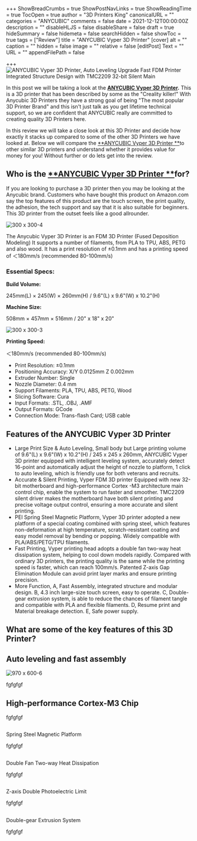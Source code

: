 +++
ShowBreadCrumbs = true
ShowPostNavLinks = true
ShowReadingTime = true
TocOpen = true
author = "3D Printers King"
canonicalURL = ""
categories = "ANYCUBIC"
comments = false
date = 2021-12-12T00:00:00Z
description = ""
disableHLJS = false
disableShare = false
draft = true
hideSummary = false
hidemeta = false
searchHidden = false
showToc = true
tags = ["Review"]
title = "ANYCUBIC Vyper 3D Printer"
[cover]
alt = ""
caption = ""
hidden = false
image = ""
relative = false
[editPost]
Text = ""
URL = ""
appendFilePath = false

+++
![ANYCUBIC Vyper 3D Printer, Auto Leveling Upgrade Fast FDM Printer Integrated Structure Design with TMC2209 32-bit Silent Main](https://images-na.ssl-images-amazon.com/images/I/71ZBIcRm4cL._AC_UL604_SR604,400_.jpg)

In this post we will be taking a look at the [**ANYCUBIC Vyper 3D Printer**](#)**.**  This is a 3D printer that has been described by some as the "Creality killer!" With Anycubic 3D Printers they have a strong goal of being "The most popular 3D Printer Brand" and this isn't just talk as you get lifetime technical support, so we are confident that ANYCUBIC really are committed to creating quality 3D Printers here.

In this review we will take a close look at this 3D Printer and decide how exactly it stacks up compared to some of the other 3D Printers we have looked at.  Below we will compare the [**ANYCUBIC Vyper 3D Printer **](#)to other similar 3D printers and understand whether it provides value for money for you!  Without further or do lets get into the review.

## Who is the [**ANYCUBIC Vyper 3D Printer **](#)for?

If you are looking to purchase a 3D printer then you may be looking at the Anycubic brand.  Customers who have bought this product on Amazon.com say the top features of this product are the touch screen, the print quality, the adhesion, the tech support and say that it is also suitable for beginners.  This 3D printer from the outset feels like a good allrounder.  

![300 x 300-4](https://m.media-amazon.com/images/S/aplus-media-library-service-media/66ec8f09-b3f1-4ce8-aa4e-b03beec9eff2.__CR0,0,300,300_PT0_SX300_V1___.jpg)

The Anycubic Vyper 3D Printer is an FDM 3D Printer (Fused Deposition Modeling) It supports a number of filaments, from PLA to TPU, ABS, PETG and also wood.  It has a print resolution of ±0.1mm and has a printing speed of ＜180mm/s (recommended 80-100mm/s)

### **Essential Specs:**

**Build Volume:** 

245mm(L) × 245(W) × 260mm(H) / 9.6"(L) x 9.6"(W) x 10.2"(H)

**Machine Size:** 

508mm × 457mm × 516mm / 20" x 18" x 20"

![300 x 300-3](https://m.media-amazon.com/images/S/aplus-media-library-service-media/f0233a86-f8e0-4ab9-a064-0d0b70f1e508.__CR0,0,300,300_PT0_SX300_V1___.jpg)

**Printing Speed:**

＜180mm/s (recommended 80-100mm/s)

* Print Resolution: ±0.1mm
* Positioning Accuracy: X/Y 0.0125mm Z 0.002mm
* Extruder Number: Single
* Nozzle Diameter: 0.4 mm
* Support Filaments: PLA, TPU, ABS, PETG, Wood
* Slicing Software: Cura
* Input Formats: .STL, .OBJ, .AMF
* Output Formats: GCode
* Connection Mode: Trans-flash Card; USB cable

## **Features of the ANYCUBIC Vyper 3D Printer**

* Large Print Size & Auto Leveling, Small body but Large printing volume of 9.6"(L) x 9.6"(W) x 10.2"(H) / 245 x 245 x 260mm, ANYCUBIC Vyper 3D printer equipped with intelligent leveling system, accurately detect 16-point and automatically adjust the height of nozzle to platform, 1 click to auto leveling, which is friendly use for both veterans and recruits.
* Accurate & Silent Printing, Vyper FDM 3D printer Equipped with new 32-bit motherboard and high-performance Cortex -M3 architecture main control chip, enable the system to run faster and smoother. TMC2209 silent driver makes the motherboard have both silent printing and precise voltage output control, ensuring a more accurate and silent printing.
* PEI Spring Steel Magnetic Platform, Vyper 3D printer adopted a new platform of a special coating combined with spring steel, which features non-deformation at high temperature, scratch-resistant coating and easy model removal by bending or popping. Widely compatible with PLA/ABS/PETG/TPU filaments.
* Fast Printing, Vyper printing head adopts a double fan two-way heat dissipation system, helping to cool down models rapidly. Compared with ordinary 3D printers, the printing quality is the same while the printing speed is faster, which can reach 100mm/s. Patented Z-axis Gap Elimination Module can avoid print layer marks and ensure printing precision.
* More Function, A, Fast Assembly, integrated structure and modular design. B, 4.3 inch large-size touch screen, easy to operate. C, Double-gear extrusion system, is able to reduce the chances of filament tangle and compatible with PLA and flexible filaments. D, Resume print and Material breakage detection. E, Safe power supply.

## What are some of the key features of this 3D Printer?

## Auto leveling and fast assembly

![970 x 600-6](https://m.media-amazon.com/images/S/aplus-media-library-service-media/f9e6c625-f6d0-4427-b3d2-0968968dd963.__CR0,0,970,600_PT0_SX970_V1___.jpg)

fgfgfgf

## High-performance Cortex-M3 Chip

fgfgfgf

##   
Spring Steel Magnetic Platform

fgfgfgf

##   
Double Fan Two-way Heat Dissipation

fgfgfgf

##   
Z-axis Double Photoelectric Limit

fgfgfgf

##   
Double-gear Extrusion System

fgfgfgf